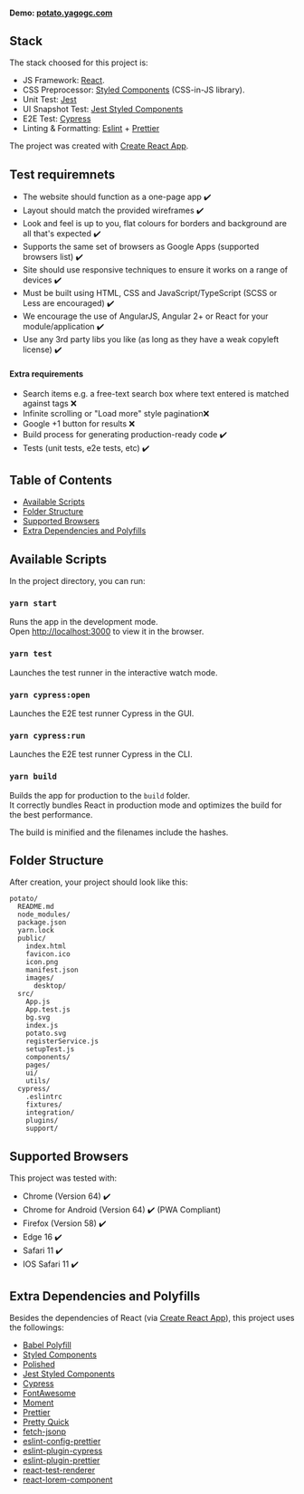 #### Demo: [potato.yagogc.com](https://potato.yagogc.com)

## Stack

The stack choosed for this project is:

* JS Framework: [React](https://reactjs.org/).
* CSS Preprocessor: [Styled Components](https://www.styled-components.com/) (CSS-in-JS library).
* Unit Test: [Jest](https://facebook.github.io/jest/)
* UI Snapshot Test: [Jest Styled Components](https://github.com/styled-components/jest-styled-components)
* E2E Test: [Cypress](https://www.cypress.io/)
* Linting & Formatting: [Eslint](https://eslint.org/) + [Prettier](https://prettier.io/)

The project was created with [Create React App](https://github.com/facebookincubator/create-react-app).

## Test requiremnets

* The website should function as a one-page app ✔️
* Layout should match the provided wireframes ✔️
* Look and feel is up to you, flat colours for borders and background are all that's expected ✔️
* Supports the same set of browsers as Google Apps (supported browsers list) ✔️
* Site should use responsive techniques to ensure it works on a range of devices ✔️
* Must be built using HTML, CSS and JavaScript/TypeScript (SCSS or Less are encouraged) ✔️
* We encourage the use of AngularJS, Angular 2+ or React for your module/application ✔️
* Use any 3rd party libs you like (as long as they have a weak copyleft license) ✔️

#### Extra requirements

* Search items e.g. a free-text search box where text entered is matched against tags ❌
* Infinite scrolling or "Load more" style pagination❌
* Google +1 button for results ❌
* Build process for generating production-ready code ✔️
* Tests (unit tests, e2e tests, etc) ✔️

## Table of Contents

* [Available Scripts](#available-scripts)
* [Folder Structure](#folder-structure)
* [Supported Browsers](#supported-browsers)
* [Extra Dependencies and Polyfills](#extra-dependencies-and-polyfills)

## Available Scripts

In the project directory, you can run:

### `yarn start`

Runs the app in the development mode.<br>
Open [http://localhost:3000](http://localhost:3000) to view it in the browser.

### `yarn test`

Launches the test runner in the interactive watch mode.<br>

### `yarn cypress:open`

Launches the E2E test runner Cypress in the GUI.<br>

### `yarn cypress:run`

Launches the E2E test runner Cypress in the CLI.<br>

### `yarn build`

Builds the app for production to the `build` folder.<br>
It correctly bundles React in production mode and optimizes the build for the best performance.

The build is minified and the filenames include the hashes.<br>

## Folder Structure

After creation, your project should look like this:

```
potato/
  README.md
  node_modules/
  package.json
  yarn.lock
  public/
    index.html
    favicon.ico
    icon.png
    manifest.json
    images/
      desktop/
  src/
    App.js
    App.test.js
    bg.svg
    index.js
    potato.svg
    registerService.js
    setupTest.js
    components/
    pages/
    ui/
    utils/
  cypress/
    .eslintrc
    fixtures/
    integration/
    plugins/
    support/
```

## Supported Browsers

This project was tested with:

* Chrome (Version 64) ✔️
* Chrome for Android (Version 64) ✔️ (PWA Compliant)
* Firefox (Version 58) ✔️
* Edge 16 ✔️
* Safari 11 ✔️
* IOS Safari 11 ✔️

## Extra Dependencies and Polyfills

Besides the dependencies of React (via [Create React App](https://github.com/facebookincubator/create-react-app)), this project uses the followings:<br>

* [Babel Polyfill](https://www.npmjs.com/package/babel-polyfill)
* [Styled Components](https://www.styled-components.com/)
* [Polished](https://polished.js.org/)
* [Jest Styled Components](https://github.com/styled-components/jest-styled-components)
* [Cypress](https://www.cypress.io/)
* [FontAwesome](https://fontawesome.com/)
* [Moment](https://momentjs.com/)
* [Prettier](https://prettier.io/)
* [Pretty Quick](https://www.npmjs.com/package/pretty-quick)
* [fetch-jsonp](https://github.com/camsong/fetch-jsonp)
* [eslint-config-prettier](https://github.com/prettier/eslint-config-prettier)
* [eslint-plugin-cypress](https://github.com/cypress-io/eslint-plugin-cypress)
* [eslint-plugin-prettier](https://github.com/prettier/eslint-plugin-prettier)
* [react-test-renderer](https://www.npmjs.com/package/react-test-renderer)
* [react-lorem-component](https://github.com/martinandert/react-lorem-component)
